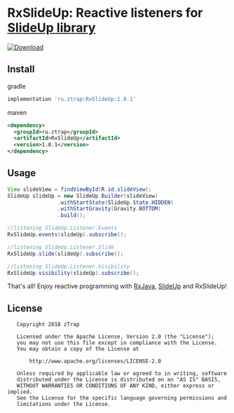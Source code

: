 # RxSlideUp: Reactive listeners for [SlideUp library][1]

 [ ![Download](https://api.bintray.com/packages/ztrap-llc/maven/RxSlideUp/images/download.svg) ](https://bintray.com/ztrap-llc/maven/RxSlideUp/_latestVersion)

## Install

gradle

```groovy
implementation 'ru.ztrap:RxSlideUp:1.0.1'
```
maven
```xml
<dependency>
  <groupId>ru.ztrap</groupId>
  <artifactId>RxSlideUp</artifactId>
  <version>1.0.1</version>
</dependency>
```

## Usage

```java
View slideView = findViewById(R.id.slideView);
SlideUp slideUp = new SlideUp.Builder(slideView)
                .withStartState(SlideUp.State.HIDDEN)
                .withStartGravity(Gravity.BOTTOM)
                .build();

//listening SlideUp.Listener.Events
RxSlideUp.events(slideUp).subscribe();

//listening SlideUp.Listener.Slide
RxSlideUp.slide(slideUp).subscribe();

//listening SlideUp.Listener.Visibility
RxSlideUp.visibility(slideUp).subscribe();
```

That's all! Enjoy reactive programming with [RxJava][2], [SlideUp][1] and RxSlideUp!

## License

       Copyright 2018 zTrap

       Licensed under the Apache License, Version 2.0 (the "License");
       you may not use this file except in compliance with the License.
       You may obtain a copy of the License at

           http://www.apache.org/licenses/LICENSE-2.0

       Unless required by applicable law or agreed to in writing, software
       distributed under the License is distributed on an "AS IS" BASIS,
       WITHOUT WARRANTIES OR CONDITIONS OF ANY KIND, either express or implied.
       See the License for the specific language governing permissions and
       limitations under the License.

  [1]: https://github.com/mancj/SlideUp-Android
  [2]: https://github.com/ReactiveX/RxJava/tree/1.x
